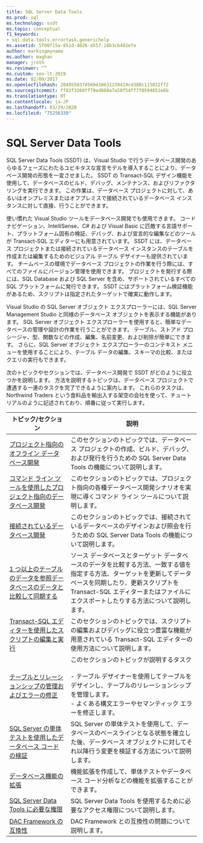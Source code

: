 ```yaml
---
title: SQL Server Data Tools
ms.prod: sql
ms.technology: ssdt
ms.topic: conceptual
f1_keywords:
- sql.data.tools.errortask.generichelp
ms.assetid: 5f08f15a-851d-4026-a557-28b3c6492efe
author: markingmyname
ms.author: maghan
manager: jroth
ms.reviewer: “”
ms.custom: seo-lt-2019
ms.date: 02/09/2017
ms.openlocfilehash: 2049550374569d10631239419cd380c115022ff2
ms.sourcegitcommit: ff82f3260ff79ed860a7a58f54ff7f0594851e6b
ms.translationtype: HT
ms.contentlocale: ja-JP
ms.lasthandoff: 03/29/2020
ms.locfileid: "75256339"
---
```

# <a name="sql-server-data-tools"></a>SQL Server Data Tools

SQL Server Data Tools (SSDT) は、Visual Studio で行うデータベース開発のあらゆるフェーズにわたるユビキタスな宣言モデルを導入することにより、データベース開発の形態を一変させました。 SSDT の Transact\-SQL デザイン機能を使用して、データベースのビルド、デバッグ、メンテナンス、およびリファクタリングを実行できます。 この作業は、データベース プロジェクトに対して、あるいはオンプレミスまたはオフプレミスで接続されているデータベース インスタンスに対して直接、行うことができます。  
  
使い慣れた Visual Studio ツールをデータベース開発でも使用できます。 コード ナビゲーション、IntelliSense、C# および Visual Basic に匹敵する言語サポート、プラットフォーム固有の検証、デバッグ、および宣言的な編集などのツールが Transact\-SQL エディターにも用意されています。 SSDT には、データベース プロジェクトまたは接続されているデータベース インスタンスのテーブルを作成または編集するためのビジュアル テーブル デザイナーも提供されています。 チームベースの環境でデータベース プロジェクトの作業を行う際には、すべてのファイルにバージョン管理を使用できます。 プロジェクトを発行する際には、SQL Database および SQL Server を含め、サポートされているすべての SQL プラットフォームに発行できます。 SSDT にはプラットフォーム検証機能があるため、スクリプトは指定されたターゲットで確実に動作します。  
  
Visual Studio の SQL Server オブジェクト エクスプローラーには、SQL Server Management Studio と同様のデータベース オブジェクトを表示する機能があります。 SQL Server オブジェクト エクスプローラーを使用すると、簡単なデータベースの管理や設計の作業を行うことができます。 テーブル、ストアド プロシージャ、型、関数などの作成、編集、名前変更、および削除が簡単にできます。 さらに、SQL Server オブジェクト エクスプローラーのコンテキスト メニューを使用することにより、テーブル データの編集、スキーマの比較、またはクエリの実行もできます。  
  
次のトピックやセクションでは、データベース開発で SSDT がどのように役立つかを説明します。 方法を説明するトピックは、データベース プロジェクトで遭遇する一連のタスクを完了できるように案内します。 これらのタスクは、Northwind Traders という食料品を輸出入する架空の会社を使って、チュートリアルのように記述されており、順番に従って実行します。  
  
|トピック/セクション|説明|  
|-------------------|---------------|  
|[プロジェクト指向のオフライン データベース開発](../ssdt/project-oriented-offline-database-development.md)|このセクションのトピックでは、データベース プロジェクトの作成、ビルド、デバッグ、および発行を行うための SQL Server Data Tools の機能について説明します。|  
|[コマンド ライン ツールを使用したプロジェクト指向のデータベース開発](../ssdt/project-oriented-database-development-using-command-line-tools.md)|このセクションのトピックでは、プロジェクト指向の各種データベース開発シナリオを実現に導くコマンド ライン ツールについて説明します。|  
|[接続されているデータベース開発](../ssdt/connected-database-development.md)|このセクションのトピックでは、接続されているデータベースのデザインおよび照会を行うための SQL Server Data Tools の機能について説明します。|  
|[1 つ以上のテーブルのデータを参照データベースのデータと比較して同期する](../ssdt/compare-and-synchronize-data-in-tables-with-data-in-reference-database.md)|ソース データベースとターゲット データベースのデータを比較する方法、一致する値を指定する方法、ターゲットを更新してデータベースを同期したり、更新スクリプトを Transact\-SQL エディターまたはファイルにエクスポートしたりする方法について説明します。|  
|[Transact-SQL エディターを使用したスクリプトの編集と実行](../ssdt/use-transact-sql-editor-to-edit-and-execute-scripts.md)|このセクションのトピックでは、スクリプトの編集およびデバッグに役立つ豊富な機能が用意されている Transact\-SQL エディターの使用方法について説明します。|  
|[テーブルとリレーションシップの管理およびエラーの修正](../ssdt/manage-tables-relationships-and-fix-errors.md)|このセクションのトピックが説明するタスク<br /><br />-   テーブル デザイナーを使用してテーブルをデザインし、テーブルのリレーションシップを管理します。<br />-   よくある構文エラーやセマンティック エラーを修正します。|  
|[SQL Server の単体テストを使用したデータベース コードの検証](../ssdt/verifying-database-code-by-using-sql-server-unit-tests.md)|SQL Server の単体テストを使用して、データベースのベースラインとなる状態を確立した後、データベース オブジェクトに対してそれ以降行う変更を検証する方法について説明します。|  
|[データベース機能の拡張](../ssdt/extending-the-database-features.md)|機能拡張を作成して、単体テストやデータベース コード分析などの機能を拡張することができます。|  
|[SQL Server Data Tools に必要な権限](../ssdt/required-permissions-for-sql-server-data-tools.md)|SQL Server Data Tools を使用するために必要なアクセス権限について説明します。|  
|[DAC Framework の互換性](../ssdt/dac-framework-compatibility.md)|DAC Framework との互換性の問題について説明します。|  
  

  
